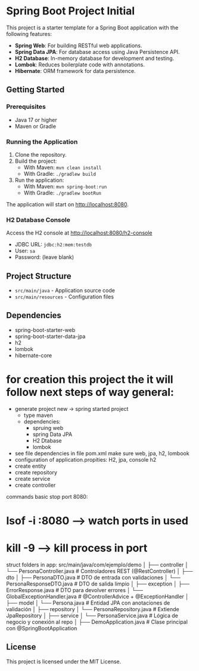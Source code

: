 # Spring Boot Project Initial

This project is a starter template for a Spring Boot application with the following features:

- **Spring Web**: For building RESTful web applications.
- **Spring Data JPA**: For database access using Java Persistence API.
- **H2 Database**: In-memory database for development and testing.
- **Lombok**: Reduces boilerplate code with annotations.
- **Hibernate**: ORM framework for data persistence.

## Getting Started

### Prerequisites

- Java 17 or higher
- Maven or Gradle

### Running the Application

1. Clone the repository.
2. Build the project:
    - With Maven: `mvn clean install`
    - With Gradle: `./gradlew build`
3. Run the application:
    - With Maven: `mvn spring-boot:run`
    - With Gradle: `./gradlew bootRun`

The application will start on [http://localhost:8080](http://localhost:8080).

### H2 Database Console

Access the H2 console at [http://localhost:8080/h2-console](http://localhost:8080/h2-console)  
- JDBC URL: `jdbc:h2:mem:testdb`
- User: `sa`
- Password: (leave blank)

## Project Structure

- `src/main/java` - Application source code
- `src/main/resources` - Configuration files

## Dependencies

- spring-boot-starter-web
- spring-boot-starter-data-jpa
- h2
- lombok
- hibernate-core

# for creation this project the it will follow next steps of way general: 
 - generate project new -> spring started project
	 - type maven 
	 - dependencies: 
	  	* spruing web
	  	* spring Data JPA
	  	* H2 Dtabase
	  	* lombok
  - see file dependencies in file pom.xml make sure  web, jpa, h2, lombook
 - configuration of application.propities: H2, jpa, console h2
 - create entity
 - create repository
 - create service
 - create controller

commands basic stop port 8080: 
  # lsof -i :8080 --> watch ports in used 
  # kill -9 <PID> --> kill process  in port 

struct folders in app: 
src/main/java/com/ejemplo/demo
│
├── controller
│   └── PersonaController.java       # Controladores REST (@RestController)
│
├── dto
│   ├── PersonaDTO.java              # DTO de entrada con validaciones
│   └── PersonaResponseDTO.java      # DTO de salida limpio
│
├── exception
│   ├── ErrorResponse.java           # DTO para devolver errores
│   └── GlobalExceptionHandler.java  # @ControllerAdvice + @ExceptionHandler
│
├── model
│   └── Persona.java                 # Entidad JPA con anotaciones de validación
│
├── repository
│   └── PersonaRepository.java       # Extiende JpaRepository
│
├── service
│   └── PersonaService.java          # Lógica de negocio y conexión al repo
│
├── DemoApplication.java             # Clase principal con @SpringBootApplication
  

## License

This project is licensed under the MIT License.

